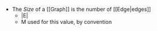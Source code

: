 * The *Size* of a [[Graph]] is the number of [[Edge|edges]]
	* |E|
	* M used for this value, by convention